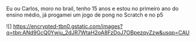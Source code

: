 Eu ou Carlos, moro no brail, tenho 15 anos e estou no primeiro ano do ensino médio,
já progamei um jogo de pong no Scratch e no p5

![] https://encrypted-tbn0.gstatic.com/images?q=tbn:ANd9GcQ0Ywiu_2dJR7WtaH2oA8FzDoJ7OBpezqvZzw&usqp=CAU
